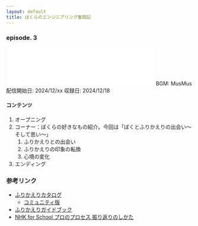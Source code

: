 ```yaml
---
layout: default
title: ぼくらのエンジニアリング奮闘記
---
```


### episode. 3
<iframe src="TBD" height="102px" width="400px" frameborder="0" scrolling="no"></iframe>
BGM: MusMus  
配信開始日: 2024/12/xx  
収録日: 2024/12/18

#### コンテンツ
1. オープニング
2. コーナー：ぼくらの好きなもの紹介。今回は「ぼくとふりかえりの出会い〜そして思い〜」
   1. ふりかえりとの出会い
   2. ふりかえりの印象の転換
   3. 心境の変化
3. エンディング

### 参考リンク
- [ふりかえりカタログ](https://speakerdeck.com/viva_tweet_x/retrospective-catalog-59bd3a29-314c-45dd-911b-f8e5f1308333)
  - [コミュニティ版](https://qiita.com/viva_tweet_x/items/f4db2c923d474f67fe0f)
- [ふりかえりガイドブック](https://amzn.asia/d/9nWy1xO)
- [NHK for School プロのプロセス 振り返りのしかた](https://www2.nhk.or.jp/school/watch/bangumi/?das_id=D0005180418_00000)
